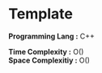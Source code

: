 # Template

**Programming Lang :** C++

**Time Complexity :** O()  
**Space Complexitiy :** O()

```cpp

```
